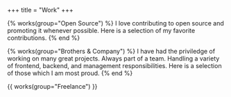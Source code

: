 +++
title = "Work"
+++

{% works(group="Open Source") %}
  I love contributing to open source and promoting it whenever possible. Here is a selection of my favorite contributions.
{% end %}

{% works(group="Brothers & Company") %}
  I have had the priviledge of working on many great projects. Always part of a team. Handling a variety of frontend, backend, and management responsibilities. Here is a selection of those which I am most proud.
{% end %}

{{ works(group="Freelance") }}
